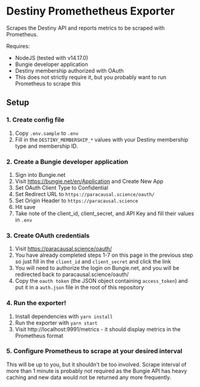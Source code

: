 # Destiny Promethetheus Exporter

Scrapes the Destiny API and reports metrics to be scraped with Prometheus.

Requires:

- NodeJS (tested with v14.17.0)
- Bungie developer application
- Destiny membership authorized with OAuth
- This does not strictly require it, but you probably want to run Prometheus to scrape this

## Setup

### 1. Create config file

1. Copy `.env.sample` to `.env`
2. Fill in the `DESTINY_MEMBERSHIP_*` values with your Destiny membership type and membership ID.

### 2. Create a Bungie developer application

1.  Sign into Bungie.net
2.  Visit https://bungie.net/en/Application and Create New App
3.  Set OAuth Client Type to Confidential
4.  Set Redirect URL to `https://paracausal.science/oauth/`
5.  Set Origin Header to `https://paracausal.science`
6.  Hit save
7.  Take note of the client_id, client_secret, and API Key and fill their values in `.env`

### 3. Create OAuth credentials

1. Visit https://paracausal.science/oauth/
2. You have already completed steps 1-7 on this page in the previous step so just fill in the `client_id` and `client_secret` and click the link
3. You will need to authorize the login on Bungie.net, and you will be redirected back to paracausal.science/oauth/
4. Copy the `oauth token` (the JSON object containing `access_token`) and put it in a `auth.json` file in the root of this repository

### 4. Run the exporter!

1. Install dependencies with `yarn install`
2. Run the exporter with `yarn start`
3. Visit http://localhost:9991/metrics - it should display metrics in the Prometheus format

### 5. Configure Prometheus to scrape at your desired interval

This will be up to you, but it shouldn't be too involved. Scrape interval of more than 1 minute is probably not required as the Bungie API has heavy caching and new data would not be returned any more frequently.
